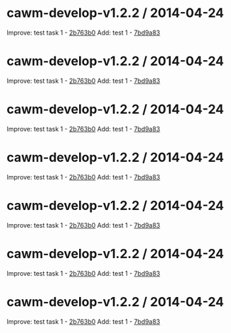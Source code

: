 cawm-develop-v1.2.2 / 2014-04-24
==================

   Improve: test task 1 - [2b763b0](https://github.com/teambox/teambox-frontend/commit/2b763b0)
   Add: test 1 - [7bd9a83](https://github.com/teambox/teambox-frontend/commit/7bd9a83)


cawm-develop-v1.2.2 / 2014-04-24
==================

   Improve: test task 1 - [2b763b0](https://github.com/teambox/teambox-frontend/commit/2b763b0)
   Add: test 1 - [7bd9a83](https://github.com/teambox/teambox-frontend/commit/7bd9a83)


cawm-develop-v1.2.2 / 2014-04-24
==================

   Improve: test task 1 - [2b763b0](https://github.com/teambox/teambox-frontend/commit/2b763b0)
   Add: test 1 - [7bd9a83](https://github.com/teambox/teambox-frontend/commit/7bd9a83)


cawm-develop-v1.2.2 / 2014-04-24
==================

   Improve: test task 1 - [2b763b0](https://github.com/teambox/teambox-frontend/commit/2b763b0)
   Add: test 1 - [7bd9a83](https://github.com/teambox/teambox-frontend/commit/7bd9a83)


cawm-develop-v1.2.2 / 2014-04-24
==================

   Improve: test task 1 - [2b763b0](https://github.com/teambox/teambox-frontend/commit/2b763b0)
   Add: test 1 - [7bd9a83](https://github.com/teambox/teambox-frontend/commit/7bd9a83)


cawm-develop-v1.2.2 / 2014-04-24
==================

   Improve: test task 1 - [2b763b0](https://github.com/teambox/teambox-frontend/commit/2b763b0)
   Add: test 1 - [7bd9a83](https://github.com/teambox/teambox-frontend/commit/7bd9a83)


cawm-develop-v1.2.2 / 2014-04-24
==================

   Improve: test task 1 - [2b763b0](https://github.com/teambox/teambox-frontend/commit/2b763b0)
   Add: test 1 - [7bd9a83](https://github.com/teambox/teambox-frontend/commit/7bd9a83)


